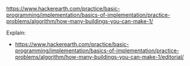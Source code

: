 https://www.hackerearth.com/practice/basic-programming/implementation/basics-of-implementation/practice-problems/algorithm/how-many-buildings-you-can-make-1/

Explain:

- https://www.hackerearth.com/practice/basic-programming/implementation/basics-of-implementation/practice-problems/algorithm/how-many-buildings-you-can-make-1/editorial/
